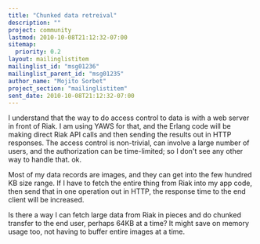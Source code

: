 ```yaml
---
title: "Chunked data retreival"
description: ""
project: community
lastmod: 2010-10-08T21:12:32-07:00
sitemap:
  priority: 0.2
layout: mailinglistitem
mailinglist_id: "msg01236"
mailinglist_parent_id: "msg01235"
author_name: "Mojito Sorbet"
project_section: "mailinglistitem"
sent_date: 2010-10-08T21:12:32-07:00
---
```



I understand that the way to do access control to data is with a web
server in front of Riak. I am using YAWS for that, and the Erlang code
will be making direct Riak API calls and then sending the results out in
HTTP responses. The access control is non-trivial, can involve a large
number of users, and the authorization can be time-limited; so I don't
see any other way to handle that. ok.

Most of my data records are images, and they can get into the few
hundred KB size range. If I have to fetch the entire thing from Riak
into my app code, then send that in one operation out in HTTP, the
response time to the end client will be increased.

Is there a way I can fetch large data from Riak in pieces and do chunked
transfer to the end user, perhaps 64KB at a time? It might save on
memory usage too, not having to buffer entire images at a time.
